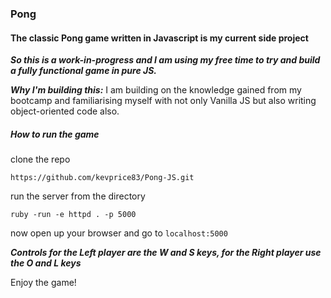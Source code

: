 ### Pong ###

#### The classic Pong game written in Javascript is my current side project ####

***So this is a work-in-progress and I am using my free time to try and build a fully functional game in pure JS.***

***Why I'm building this:*** I am building on the knowledge gained from my bootcamp and familiarising myself with not only Vanilla JS but also writing object-oriented code also.

##### How to run the game #####

clone the repo 
```
https://github.com/kevprice83/Pong-JS.git
```
run the server from the directory
```
ruby -run -e httpd . -p 5000
```
now open up your browser and go to ```localhost:5000```

***Controls for the Left player are the W and S keys, for the Right player use the O and L keys***

Enjoy the game!